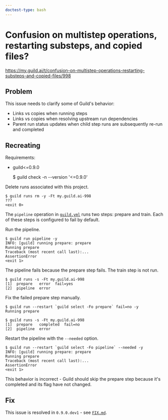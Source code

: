 ```yaml
---
doctest-type: bash
---
```


# Confusion on multistep operations, restarting substeps, and copied files?

https://my.guild.ai/t/confusion-on-multistep-operations-restarting-substeps-and-copied-files/998

## Problem

This issue needs to clarify some of Guild's behavior:

- Links vs copies when running steps
- Links vs copies when resolving upstream run dependencies
- Parent run status updates when child step runs are subsequently
  re-run and completed

## Recreating

Requirements:

- guild<=0.9.0

    $ guild check -n --version '<=0.9.0'

Delete runs associated with this project.

    $ guild runs rm -y -Ft my.guild.ai-998
    ???
    <exit 0>

The `pipeline` operation in [`guild.yml`](guild.yml) runs two steps:
prepare and train. Each of these steps is configured to fail by
default.

Run the pipeline.

    $ guild run pipeline -y
    INFO: [guild] running prepare: prepare
    Running prepare
    Traceback (most recent call last):...
    AssertionError
    <exit 1>

The pipeline fails because the prepare step fails. The train step is
not run.

    $ guild runs -s -Ft my.guild.ai-998
    [1]  prepare   error  fail=yes
    [2]  pipeline  error

Fix the failed prepare step manually.

    $ guild run --restart `guild select -Fo prepare` fail=no -y
    Running prepare

    $ guild runs -s -Ft my.guild.ai-998
    [1]  prepare   completed  fail=no
    [2]  pipeline  error

Restart the pipeline with the `--needed` option.

    $ guild run --restart `guild select -Fo pipeline` --needed -y
    INFO: [guild] running prepare: prepare
    Running prepare
    Traceback (most recent call last):...
    AssertionError
    <exit 1>

This behavior is incorrect - Guild should skip the prepare step
because it's completed and its flag have not changed.

## Fix

This issue is resolved in `0.9.0.dev1` - see [`FIX.md`](FIX.md).
